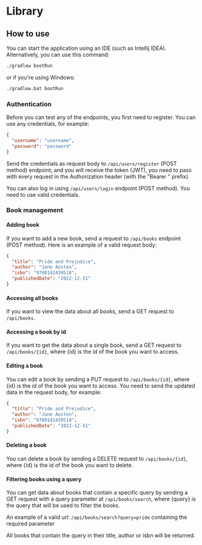 # Library

## How to use

You can start the application using an IDE (such as Intellij IDEA). Alternatively, you can use this command:

```bash
./gradlew bootRun
```

or if you're using Windows:
```bash
./gradlew.bat bootRun
```

### Authentication

Before you can test any of the endpoints, you first need to register. You can use any credentials, for example:

```json
{
  "username": "username",
  "password": "password"
}
```

Send the credentials as request body to `/api/users/register` (POST method) endpoint,
and you will receive the token (JWT), you need to pass with
every request in the Authorization header (with the "Bearer " prefix).

You can also log in using `/api/users/login` endpoint (POST method). 
You need to use valid credentials.

### Book management

#### Adding book

If you want to add a new book, send a request to `/api/books` endpoint (POST method). 
Here is an example of a valid request body:

```json
{
  "title": "Pride and Prejudice",
  "author": "Jane Austen",
  "isbn": "9780141439518",
  "publishedDate": "2022-12-31"
}
```

#### Accessing all books

If you want to view the data about all books, send a GET request to `/api/books`.

#### Accessing a book by id

If you want to get the data about a single book, send a GET request to `/api/books/{id}`,
where {id} is the id of the book you want to access.

#### Editing a book

You can edit a book by sending a PUT request to `/api/books/{id}`,
where {id} is the id of the book you want to access. You need to send the updated data in the request body, for example:

```json
{
  "title": "Pride and Prejudice",
  "author": "Jane Austen",
  "isbn": "9780141439518",
  "publishedDate": "2022-12-31"
}
```

#### Deleting a book

You can delete a book by sending a DELETE request to `/api/books/{id}`,
where {id} is the id of the book you want to delete.

#### Filtering books using a query

You can get data about books that contain a specific query by sending a GET request with a query parameter at `/api/books/search`,
where {query} is the query that will be used to filter the books. 

An example of a valid url: `/api/books/search?query=pride` containing the required parameter

All books that contain the query in their title, author or isbn will be returned.
